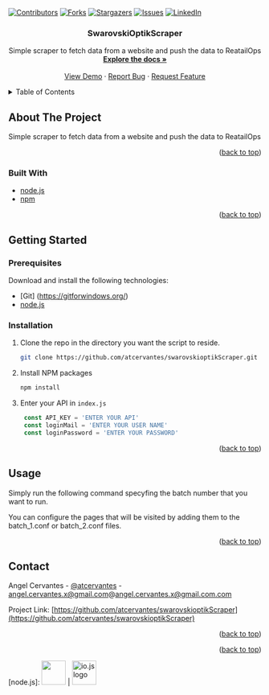 <!-- Improved compatibility of back to top link: See: https://github.com/othneildrew/Best-README-Template/pull/73 -->
<a name="readme-top"></a>
<!--
*** Thanks for checking out the Best-README-Template. If you have a suggestion
*** that would make this better, please fork the repo and create a pull request
*** or simply open an issue with the tag "enhancement".
*** Don't forget to give the project a star!
*** Thanks again! Now go create something AMAZING! :D
-->



<!-- PROJECT SHIELDS -->
<!--
*** I'm using markdown "reference style" links for readability.
*** Reference links are enclosed in brackets [ ] instead of parentheses ( ).
*** See the bottom of this document for the declaration of the reference variables
*** for contributors-url, forks-url, etc. This is an optional, concise syntax you may use.
*** https://www.markdownguide.org/basic-syntax/#reference-style-links
-->
[![Contributors][contributors-shield]][contributors-url]
[![Forks][forks-shield]][forks-url]
[![Stargazers][stars-shield]][stars-url]
[![Issues][issues-shield]][issues-url]
[![LinkedIn][linkedin-shield]][linkedin-url]


<h3 align="center">SwarovskiOptikScraper</h3>

  <p align="center">
    Simple scraper to fetch data from a website and push the data to ReatailOps
    <br />
    <a href="https://github.com/atcervantes/swarovskioptikScraper"><strong>Explore the docs »</strong></a>
    <br />
    <br />
    <a href="https://github.com/atcervantes/swarovskioptikScraper">View Demo</a>
    ·
    <a href="https://github.com/atcervantes/swarovskioptikScraper/issues">Report Bug</a>
    ·
    <a href="https://github.com/atcervantes/swarovskioptikScraper/issues">Request Feature</a>
  </p>
</div>



<!-- TABLE OF CONTENTS -->
<details>
  <summary>Table of Contents</summary>
  <ol>
    <li>
      <a href="#about-the-project">About The Project</a>
      <ul>
        <li><a href="#built-with">Built With</a></li>
      </ul>
    </li>
    <li>
      <a href="#getting-started">Getting Started</a>
      <ul>
        <li><a href="#prerequisites">Prerequisites</a></li>
        <li><a href="#installation">Installation</a></li>
      </ul>
    </li>
    <li><a href="#usage">Usage</a></li>
    <!-- <li><a href="#roadmap">Roadmap</a></li>
    <li><a href="#contributing">Contributing</a></li>
    <li><a href="#license">License</a></li>
    <li><a href="#contact">Contact</a></li>
    <li><a href="#acknowledgments">Acknowledgments</a></li> -->
  </ol>
</details>



<!-- ABOUT THE PROJECT -->
## About The Project

Simple scraper to fetch data from a website and push the data to ReatailOps

<p align="right">(<a href="#readme-top">back to top</a>)</p>


### Built With

* [node.js](http://nodejs.org/)
* [npm](https://www.npmjs.com/)


<p align="right">(<a href="#readme-top">back to top</a>)</p>



<!-- GETTING STARTED -->
## Getting Started

### Prerequisites

Download and install the following technologies:

* [Git] (https://gitforwindows.org/)
* [node.js](http://nodejs.org/)

### Installation

1. Clone the repo in the directory you want the script to reside.
   ```sh
   git clone https://github.com/atcervantes/swarovskioptikScraper.git
   ```
2. Install NPM packages
   ```sh
   npm install
   ```
3. Enter your API in `index.js`
   ```js
    const API_KEY = 'ENTER YOUR API'
    const loginMail = 'ENTER YOUR USER NAME'
    const loginPassword = 'ENTER YOUR PASSWORD'
   ```

<p align="right">(<a href="#readme-top">back to top</a>)</p>



<!-- USAGE EXAMPLES -->
## Usage

Simply run the following command specyfing the batch number that you want to run.

You can configure the pages that will be visited by adding them to the batch_1.conf or batch_2.conf files.

<p align="right">(<a href="#readme-top">back to top</a>)</p>


<!-- CONTACT -->
## Contact

Angel Cervantes - [@atcervantes](https://twitter.com/atcervantes) - angel.cervantes.x@gmail.com@angel.cervantes.x@gmail.com.com

Project Link: [https://github.com/atcervantes/swarovskioptikScraper](https://github.com/atcervantes/swarovskioptikScraper)

<p align="right">(<a href="#readme-top">back to top</a>)</p>


<p align="right">(<a href="#readme-top">back to top</a>)</p>



<!-- MARKDOWN LINKS & IMAGES -->
<!-- https://www.markdownguide.org/basic-syntax/#reference-style-links -->
[contributors-shield]: https://img.shields.io/github/contributors/atcervantes/swarovskioptikScraper.svg?style=for-the-badge
[contributors-url]: https://github.com/atcervantes/swarovskioptikScraper/graphs/contributors
[forks-shield]: https://img.shields.io/github/forks/atcervantes/swarovskioptikScraper.svg?style=for-the-badge
[forks-url]: https://github.com/atcervantes/swarovskioptikScraper/network/members
[stars-shield]: https://img.shields.io/github/stars/atcervantes/swarovskioptikScraper.svg?style=for-the-badge
[stars-url]: https://github.com/atcervantes/swarovskioptikScraper/stargazers
[issues-shield]: https://img.shields.io/github/issues/atcervantes/swarovskioptikScraper.svg?style=for-the-badge
[issues-url]: https://github.com/atcervantes/swarovskioptikScraper/issues
[license-shield]: https://img.shields.io/github/license/atcervantes/swarovskioptikScraper.svg?style=for-the-badge
[license-url]: https://github.com/atcervantes/swarovskioptikScraper/blob/master/LICENSE.txt
[linkedin-shield]: https://img.shields.io/badge/-LinkedIn-black.svg?style=for-the-badge&logo=linkedin&colorB=555
[linkedin-url]: https://linkedin.com/in/angel-cervantes-32b28531
[product-screenshot]: images/screenshot.png
[Next.js]: https://img.shields.io/badge/next.js-000000?style=for-the-badge&logo=nextdotjs&logoColor=white
[Next-url]: https://nextjs.org/
[React.js]: https://img.shields.io/badge/React-20232A?style=for-the-badge&logo=react&logoColor=61DAFB
[React-url]: https://reactjs.org/
[Vue.js]: https://img.shields.io/badge/Vue.js-35495E?style=for-the-badge&logo=vuedotjs&logoColor=4FC08D
[Vue-url]: https://vuejs.org/
[Angular.io]: https://img.shields.io/badge/Angular-DD0031?style=for-the-badge&logo=angular&logoColor=white
[Angular-url]: https://angular.io/
[Svelte.dev]: https://img.shields.io/badge/Svelte-4A4A55?style=for-the-badge&logo=svelte&logoColor=FF3E00
[Svelte-url]: https://svelte.dev/
[Laravel.com]: https://img.shields.io/badge/Laravel-FF2D20?style=for-the-badge&logo=laravel&logoColor=white
[Laravel-url]: https://laravel.com
[Bootstrap.com]: https://img.shields.io/badge/Bootstrap-563D7C?style=for-the-badge&logo=bootstrap&logoColor=white
[Bootstrap-url]: https://getbootstrap.com
[JQuery.com]: https://img.shields.io/badge/jQuery-0769AD?style=for-the-badge&logo=jquery&logoColor=white
[JQuery-url]: https://jquery.com 
[node.js]: <a href="https://nodejs.org"><img height=48 src="https://raw.githubusercontent.com/caiogondim/javascript-server-side-logos/master/node.js/standard/454x128.png"></a> | <a href="https://iojs.org"><img height=48 src="https://raw.githubusercontent.com/caiogondim/javascript-environments-logos/master/iojs/standard/224x256.png" alt="io.js logo"></a>